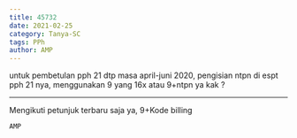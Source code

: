 ```yaml
---
title: 45732
date: 2021-02-25
category: Tanya-SC
tags: PPh
author: AMP
---
```


untuk pembetulan pph 21 dtp masa april-juni 2020, pengisian ntpn di espt pph 21 nya, menggunakan 9 yang 16x atau 9+ntpn ya kak ?

---

Mengikuti petunjuk terbaru saja ya, 9+Kode billing

`AMP`
